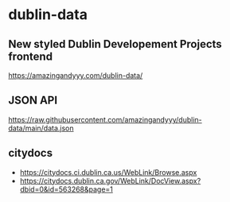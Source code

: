 # dublin-data

## New styled Dublin Developement Projects frontend

https://amazingandyyy.com/dublin-data/

## JSON API

https://raw.githubusercontent.com/amazingandyyy/dublin-data/main/data.json

## citydocs

- https://citydocs.ci.dublin.ca.us/WebLink/Browse.aspx
- https://citydocs.dublin.ca.gov/WebLink/DocView.aspx?dbid=0&id=563268&page=1
